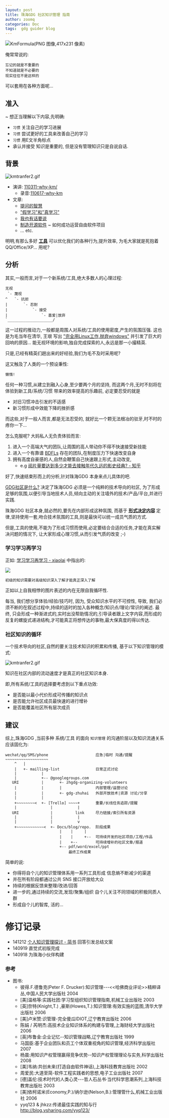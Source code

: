 ```yaml
---
layout: post
title: 珠海GDG 社区知识管理 指南
author: zoomq
categories: Doc
tags:  gdg guider blog
---
```


![KmFormula(PNG 图像,417x231 像素)](http://s5.zoomquiet.io/090401-KsKM/pic/KMap-0.8.png)

俺常常说的:

    忘记的就是不重要的
    不知道就是不必要的
    现实往往不是这样的

可以套用在各种方面呢...

<!--more-->


## 准入
~ 想正当理解以下内容,先明确:

- `习惯` 关注自己的学习进展
- `习惯` 尝试更好的工具来改善自己的学习
- `习惯` 用E文半角标点
- 承认并接受 知识是重要的, 但是没有管理知识只是自说自话.

## 背景

![kmtranfer2.gif](http://s5.zoomquiet.io/090401-KsKM/pic/kmtranfer2.gif)

- 演讲: [110311-why-km/](http://s5.zoomquiet.io/110311-why-km)
    + 录音:[110617-why-km](http://zoomq.qiniudn.com/CPyUG/zq2voice/110617-why-km/index.html)
- 文章:
    + [提问的智慧](http://wiki.woodpecker.org.cn/moin/AskForHelp)
    + ["假学习"和"真学习"](http://www.zreading.cn/archives/1629.html)
    + [我也有话要说](http://www.lixiaolai.com/index.php/archives/9568.html)
    + [制造开源软件](http://producingoss.com/zh/) ~ 如何成功运营自由软件项目
    + ... etc.

明明,有那么多好 **[工具](http://s5.zoomquiet.io/rst2s5)** 可以优化我们的各种行为,提升效率, 为毛大家就是死抱着 QQ/Office/XP... 用呢?

## 分析
其实,一般而言,对于一个新系统/工具,绝大多数人的心理过程:

    无视
     `- 蔑视
    ^   `- 抗拒
    |       `- 忍耐
    |           `- 接受
    |               `- 喜爱|放弃
    `____________________/


这一过程的推动力,一般都是周围人对系统/工具的使用密度,产生的氛围压强.
这也是为毛当年在清华, 王珢 写出 
["完全用Linux工作,抛弃windows"](http://skm.zoomquiet.io/data/20051116225219/index.html)
并引发了巨大的回响的原因...
能无视环境的影响,独自完成探索的人,永远是那一小撮精英.

只是,已经有精英们趟出来的好经验,我们为毛不及时采用呢?

这又触及了人类的一个预设秉性:

    懒惰!

任何一种习惯,从建立到融入心身,至少要两个月的坚持,
而这两个月,无时不刻将在体验到新工具/系统/习惯 带来的效率提高的乐趣前,
必定要忍受的就是

- 对旧习惯冲击引发的不适感
- 新习惯形成中效能下降的挫折感

而这些,对于一般人而言,都是无法忍受的, 就好比一个颗无法根冶的驻牙,时不时的疼你一下...

怎么克服呢? 大妈私人无负责体验而言:

1. 进入一个高端大气的团队,让周围的高人带动你不得不快速接受新技能
1. 进入一个有靠谱 [BDFLs](http://en.wikipedia.org/wiki/Benevolent_dictator_for_life) 存在的团队,在制度压力下快速改变自身
1. 拥有高度自豪感的人,自然会鞭策自己快速跟上形式,主动改变,
    - e.g [阅片量要达到多少才能去接触年代久远的影史经典? - 知乎](http://skm.zoomquiet.io/data/20140119161502/index.html)  

好了,快速结束形而上的分析,针对珠海GDG 本身来点儿具体的吧.

[GDG社区是什么?](http://blog.zhgdg.org/2013-12/gdg-china/)
决定了珠海GDG 必须是一个纯粹的技术导向的社区,
为了形成足够的氛围,以便引导当地技术人员,倾向主动的关注墙外的技术/产品/平台,并进行实践.

珠海GDG 社区本身,就必然的,要先在内部形成这种氛围,
而基于 **[形式决定内容](http://book.douban.com/review/5088524/)**
定律,坚持使用一套,吻合技术氛围的工具,则是最快可以统一成员气质的方式.

但是,工具的使用,不能为了形成习惯而使用,必定要结合合适的任务,才能在真实解决问题的情况下,
让大家形成心理习惯,从而引发气质的改变 ;-)

### 学习学习再学习

正如: [学习学习再学习 - xiaolai](http://xiaolai.github.io/alpha/on-learning/)
中指出的:

![](http://upload.wikimedia.org/wikipedia/commons/3/34/Impossible_staircase.svg)

    初级的知识需要对高级知识深入了解才能真正深入了解

正如以上自我相悖的图片表述的内在无限自我循环性.

每当, 我们想分享体验/经验/技巧时,
因为, 受众知识水平的不可控性,
导致, 我们必须不断的在叙述过程中,持续的适时的加入各种概念/知识点/理论/常识的阐述.
最终, 只会形成一种渐进式的,实时出没帮助情况的,引导读者跟上文字内容,而形成的反复的螺旋式递进结构,才可能真正将想传达的事物,最大保真度的得以传达.

### 社区知识的循环
一个技术导向的社区,自然的要关注技术知识的积累和传播,
基于以下知识管理的模式:

![kmtranfer2.gif](http://s5.zoomquiet.io/090401-KsKM/pic/kmtranfer2.gif)

知识在社区内部的流动速度才是真正的社区知识本身.

即,所有系统/工具的选择要考虑到以下重点功效:

- 是否能以最小代价形成可传播的知识点
- 是否能允许社区成员最快速的进行增补
- 是否能覆盖社区所有层次成员


## 建议
综上,珠海GDG ,当前多种 系统/工具 的面向 `知识管理` 的沟通阶层以及知识流通关系应该固化为:

    wechat/qq/SMS/phone                     应急|临时 沟通/提醒
    ~~~~~~~~~~~~~~~~~~~
        ^   |
        |   +- mailling-list                日常正式讨论
        |           |
        |           +-- @googlegroups.com
       URI          |       +- zhgdg-organizing-volunteers
        |           |       |               内部管理/运营讨论
        |           |       +- gdg-zhuhai   外部开放技术|资源 讨论/分享
        |           |
        +~~~~~~~~<  +- [Trello] ~~~~+       重要/长线任务追踪/提醒
        |               |           |
       URI              |          link     尽力链接/索引所有资源
        |               |           |
        |               |           v
        +~~~~~~~~~~~~<  +- Docs/blog/repo.  阶段成果
                            |    |     |
                            |    |     +--  可持续开发的社区项目/工程/作品
                            |    +--        可持续增补的社区文章/报道
                            +-- pdf/word/excel/ppt
                                最终工作成果


简单的说:

- 你得将自个儿的知识管理体系用一系列工具形成 信息熵不断减少的渠道
- 并在所有阶段都通过公共 SNS 接口开放给大众
- 持续的根据反馈来整理/改进/回答
- 进一步的,通过持续的交流,发现/聚集/组织 自个儿关注不同领域的积极同质人群
- 形成自个儿的智库, 活的...

# 修订记录

- 141212 [个人知识管理探讨 - 简书](http://www.jianshu.com/p/8e7ec2464f72?comment=97818#comment-97818) 回答引发总结文案
- 140919 直觉式初版完成
- 140918 为珠海小伙伴构建



### 参考

- 图书:
    - 彼得.F.德鲁克(Peter F. Drucker):知识管理---<<哈佛商业评论>>精粹译丛,中国人民大学出版社 2004
    - [美]温格等:实践社团:学习型组织知识管理指南,机械工业出版社 2003
    - [英]奈特(Knight,T.) ,豪斯(Howes,T.):知识管理:有效实施的蓝图,清华大学出版社 2006
    - [美]卢米赞:识管理-完全傻瓜IDIOT,辽宁教育出版社 2006
    - 陈娟 / 芮明杰:高技术企业知识体系的构建与管理,上海财经大学出版社 2006
    - [英]布鲁金:企业记忆--知识管理战略,辽宁教育出版社 1999
    - 马国臣:基于企业团队和员工个体双重视角的知识管理,经济科学出版社 2007
    - 杨晨:用知识产权管理赢得竞争优势--知识产权管理理论与实务,科学出版社 2008
    - [美]韦纳:共创未来(打造自由软件神话),上海科技教育出版社 2002
    - 周爱民:大道至简-软件工程实践者的思想,电子工业出版社 2007
    - [德]盖伦:技术时代的人类心灵---哲人石丛书·当代科学思潮系列,上海科技教育出版社 2003
    - [美]依柯诺米(Economy,P.)/纳尔逊(Nelson,B.):管理管什么,机械工业出版社 2006
    - yyq123 & jhkzz:传递最佳实践的知与行 http://blog.vsharing.com/yyq123/ 

